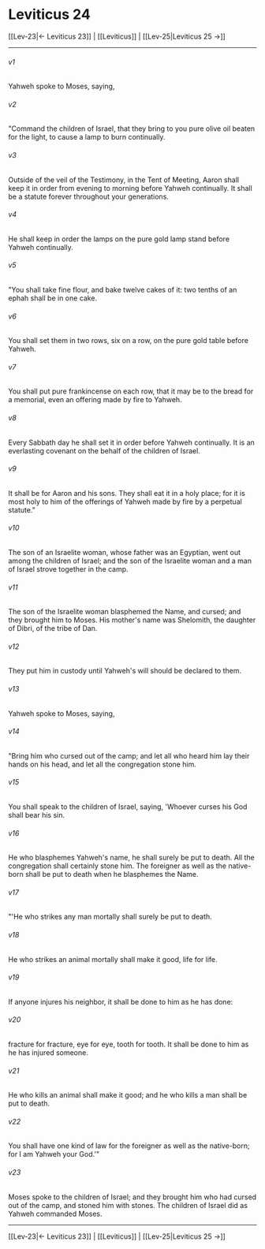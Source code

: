 # Leviticus 24

[[Lev-23|← Leviticus 23]] | [[Leviticus]] | [[Lev-25|Leviticus 25 →]]
***



###### v1 
Yahweh spoke to Moses, saying, 

###### v2 
"Command the children of Israel, that they bring to you pure olive oil beaten for the light, to cause a lamp to burn continually. 

###### v3 
Outside of the veil of the Testimony, in the Tent of Meeting, Aaron shall keep it in order from evening to morning before Yahweh continually. It shall be a statute forever throughout your generations. 

###### v4 
He shall keep in order the lamps on the pure gold lamp stand before Yahweh continually. 

###### v5 
"You shall take fine flour, and bake twelve cakes of it: two tenths of an ephah shall be in one cake. 

###### v6 
You shall set them in two rows, six on a row, on the pure gold table before Yahweh. 

###### v7 
You shall put pure frankincense on each row, that it may be to the bread for a memorial, even an offering made by fire to Yahweh. 

###### v8 
Every Sabbath day he shall set it in order before Yahweh continually. It is an everlasting covenant on the behalf of the children of Israel. 

###### v9 
It shall be for Aaron and his sons. They shall eat it in a holy place; for it is most holy to him of the offerings of Yahweh made by fire by a perpetual statute." 

###### v10 
The son of an Israelite woman, whose father was an Egyptian, went out among the children of Israel; and the son of the Israelite woman and a man of Israel strove together in the camp. 

###### v11 
The son of the Israelite woman blasphemed the Name, and cursed; and they brought him to Moses. His mother's name was Shelomith, the daughter of Dibri, of the tribe of Dan. 

###### v12 
They put him in custody until Yahweh's will should be declared to them. 

###### v13 
Yahweh spoke to Moses, saying, 

###### v14 
"Bring him who cursed out of the camp; and let all who heard him lay their hands on his head, and let all the congregation stone him. 

###### v15 
You shall speak to the children of Israel, saying, 'Whoever curses his God shall bear his sin. 

###### v16 
He who blasphemes Yahweh's name, he shall surely be put to death. All the congregation shall certainly stone him. The foreigner as well as the native-born shall be put to death when he blasphemes the Name. 

###### v17 
"'He who strikes any man mortally shall surely be put to death. 

###### v18 
He who strikes an animal mortally shall make it good, life for life. 

###### v19 
If anyone injures his neighbor, it shall be done to him as he has done: 

###### v20 
fracture for fracture, eye for eye, tooth for tooth. It shall be done to him as he has injured someone. 

###### v21 
He who kills an animal shall make it good; and he who kills a man shall be put to death. 

###### v22 
You shall have one kind of law for the foreigner as well as the native-born; for I am Yahweh your God.'" 

###### v23 
Moses spoke to the children of Israel; and they brought him who had cursed out of the camp, and stoned him with stones. The children of Israel did as Yahweh commanded Moses.

***
[[Lev-23|← Leviticus 23]] | [[Leviticus]] | [[Lev-25|Leviticus 25 →]]
